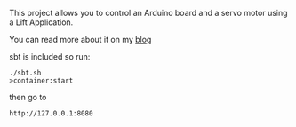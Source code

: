 This project allows you to control an Arduino board and a servo motor using a Lift Application.

You can read more about it on my [blog](http://blog.fmpwizard.com/arduino-and-lift-controlling-a-servo-motor)


sbt is included so run:


    ./sbt.sh
    >container:start

then go to

    http://127.0.0.1:8080



